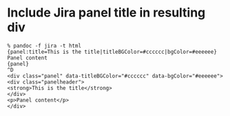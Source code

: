 # Include Jira panel title in resulting div
```
% pandoc -f jira -t html
{panel:title=This is the title|titleBGColor=#cccccc|bgColor=#eeeeee}
Panel content
{panel}
^D
<div class="panel" data-titleBGColor="#cccccc" data-bgColor="#eeeeee">
<div class="panelheader">
<strong>This is the title</strong>
</div>
<p>Panel content</p>
</div>
```
